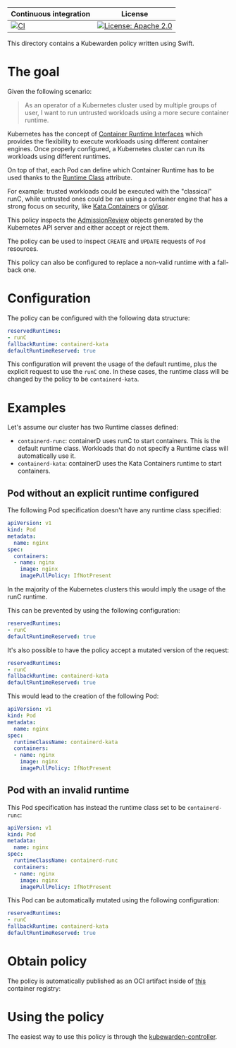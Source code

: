 Continuous integration | License
 -----------------------|--------
[![CI](https://github.com/kubewarden/pod-runtime-class-policy/actions/workflows/ci.yml/badge.svg)](https://github.com/kubewarden/pod-runtime-class-policy/actions/workflows/ci.yml) | [![License: Apache 2.0](https://img.shields.io/badge/License-Apache2.0-brightgreen.svg)](https://opensource.org/licenses/Apache-2.0)

This directory contains a Kubewarden policy written using Swift.

# The goal

Given the following scenario:

> As an operator of a Kubernetes cluster used by multiple groups of user,
> I want to run untrusted workloads using a more secure container runtime.

Kubernetes has the concept of [Container Runtime Interfaces](https://kubernetes.io/docs/setup/production-environment/container-runtimes/)
which provides the flexibility to execute workloads using different container
engines.
Once properly configured, a Kubernetes cluster can run its workloads using
different runtimes.

On top of that, each Pod can define which Container Runtime has to be used
thanks to the [Runtime Class](https://kubernetes.io/docs/concepts/containers/runtime-class/)
attribute.

For example: trusted workloads could be executed with the "classical" runC,
while untrusted ones could be ran using a container engine that has a
strong focus on security, like [Kata Containers](https://katacontainers.io/)
or [gVisor](https://gvisor.dev/).

This policy inspects the [AdmissionReview](https://kubernetes.io/docs/reference/access-authn-authz/extensible-admission-controllers/#request)
objects generated by the Kubernetes API server and either accept or reject
them.

The policy can be used to inspect `CREATE` and `UPDATE` requests of
`Pod` resources.

This policy can also be configured to replace a non-valid runtime with a
fall-back one.

# Configuration

The policy can be configured with the following data structure:

```yml
reservedRuntimes:
- runC
fallbackRuntime: containerd-kata
defaultRuntimeReserved: true
```

This configuration will prevent the usage of the default runtime, plus the
explicit request to use the `runC` one. In these cases, the runtime class
will be changed by the policy to be `containerd-kata`.

# Examples

Let's assume our cluster has two Runtime classes defined:

  * `containerd-runc`: containerD uses runC to start containers. This is the
    default runtime class. Workloads that do not specify a Runtime class
    will automatically use it.
  * `containerd-kata`: containerD uses the Kata Containers runtime to
    start containers.

## Pod without an explicit runtime configured

The following Pod specification doesn't have any runtime class specified:

```yaml
apiVersion: v1
kind: Pod
metadata:
  name: nginx
spec:
  containers:
  - name: nginx
    image: nginx
    imagePullPolicy: IfNotPresent
```

In the majority of the Kubernetes clusters this would imply the usage of the
runC runtime.

This can be prevented by using the following configuration:

```yml
reservedRuntimes:
- runC
defaultRuntimeReserved: true
```

It's also possible to have the policy accept a mutated version of the request:

```yml
reservedRuntimes:
- runC
fallbackRuntime: containerd-kata
defaultRuntimeReserved: true
```

This would lead to the creation of the following Pod:

```yaml
apiVersion: v1
kind: Pod
metadata:
  name: nginx
spec:
  runtimeClassName: containerd-kata
  containers:
  - name: nginx
    image: nginx
    imagePullPolicy: IfNotPresent
```

## Pod with an invalid runtime

This Pod specification has instead the runtime class set to be `containerd-runc`:

```yaml
apiVersion: v1
kind: Pod
metadata:
  name: nginx
spec:
  runtimeClassName: containerd-runc
  containers:
  - name: nginx
    image: nginx
    imagePullPolicy: IfNotPresent
```

This Pod can be automatically mutated using the following configuration:

```yml
reservedRuntimes:
- runC
fallbackRuntime: containerd-kata
defaultRuntimeReserved: true
```

# Obtain policy

The policy is automatically published as an OCI artifact inside of
[this](https://github.com/orgs/chimera-kube/packages/container/package/policies%2Fpod-runtime)
container registry:

# Using the policy

The easiest way to use this policy is through the [kubewarden-controller](https://github.com/kubewarden/kubewarden-controller).
